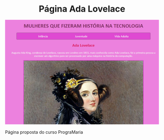 <h1 align="center">Página Ada Lovelace </h1>
<p align="center">
<a href=" https://nathmelop.github.io/MyAnnotations/">
    <img src="https://github.com/nathmelop/MyAnnotations/raw/main/Atividade%20Reprograma/pag-principal.png" alt="pagina principal"/></a>


Página proposta do curso PrograMaria  
</p>